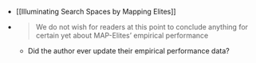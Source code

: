 - [[Illuminating Search Spaces by Mapping Elites]]
- > We do not wish for readers at this point to conclude anything for certain yet about MAP-Elites’ empirical performance
	- Did the author ever update their empirical performance data?